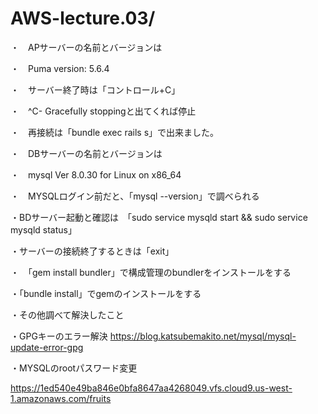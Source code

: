 # AWS-lecture.03/

・　APサーバーの名前とバージョンは

・　Puma version: 5.6.4 

・　サーバー終了時は「コントロール+C」

・　^C- Gracefully stoppingと出てくれば停止

・　再接続は「bundle exec rails s」で出来ました。


・　DBサーバーの名前とバージョンは

・　mysql  Ver 8.0.30 for Linux on x86_64 

・　MYSQLログイン前だと、「mysql --version」で調べられる

・BDサーバー起動と確認は　「sudo service mysqld start && sudo service mysqld status」

・サーバーの接続終了するときは「exit」

・　「gem install bundler」で構成管理のbundlerをインストールをする

・「bundle install」でgemのインストールをする

・その他調べて解決したこと

・GPGキーのエラー解決
https://blog.katsubemakito.net/mysql/mysql-update-error-gpg

・MYSQLのrootパスワード変更



https://1ed540e49ba846e0bfa8647aa4268049.vfs.cloud9.us-west-1.amazonaws.com/fruits
